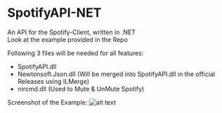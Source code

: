 SpotifyAPI-NET
===

An API for the Spotify-Client, written in .NET  
Look at the example provided in the Repo

Following 3 files will be needed for all features:
+ SpotifyAPI.dll
+ Newtonsoft.Json.dll (Will be merged into SpotifyAPI.dll in the official Releases using ILMerge)
+ nircmd.dll (Used to Mute & UnMute Spotify)  
  
Screenshot of the Example:
![alt text](http://i.imgur.com/R9Xsma0.png "Example Screen")